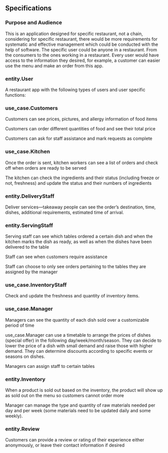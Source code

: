 ## Specifications
### Purpose and Audience
This is an application designed for specific restaurant, not a chain, considering for specific restaurant, there would
be more requirements for systematic and effective management which could be conducted with the help of software.
The specific user could be anyone in a restaurant. From the consumers to the ones working in a restaurant. Every user
would have access to the information they desired, for example, a customer can easier use the menu and make an order
from this app.

### entity.User

A restaurant app with the following types of users and user specific functions:

### use_case.Customers

Customers can see prices, pictures, and allergy information of food items

Customers can order different quantities of food and see their total price

Customers can ask for staff assistance and mark requests as complete

### use_case.Kitchen

Once the order is sent, kitchen workers can see a list of orders and check off when orders are ready to be served

The kitchen can check the ingredients and their status (including freeze or not, freshness) and update the status and their numbers of ingredients

### entity.DeliveryStaff

Deliver services—takeaway people can see the order’s destination, time, dishes, additional requirements, estimated time of arrival.

### entity.ServingStaff

Serving staff can see which tables ordered a certain dish and when the kitchen marks the dish as ready, as well as when the dishes have been delivered to the table

Staff can see when customers require assistance

Staff can choose to only see orders pertaining to the tables they are assigned by the manager

### use_case.InventoryStaff

Check and update the freshness and quantity of inventory items.

### use_case.Manager

Managers can see the quantity of each dish sold over a customizable period of time

use_case.Manager can use a timetable to arrange the prices of dishes (special offer) in the following day/week/month/season. They can decide to lower the price of a dish with small demand and raise those with higher demand. They can determine discounts according to specific events or seasons on dishes.

Managers can assign staff to certain tables

### entity.Inventory

When a product is sold out based on the inventory, the product will show up as sold out on the menu so customers cannot order more

Manager can manage the type and quantity of raw materials needed per day and per week (some materials need to be updated daily and some weekly).

### entity.Review

Customers can provide a review or rating of their experience either anonymously, or leave their contact information if desired 
